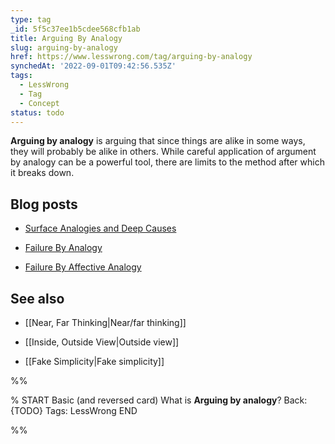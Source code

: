 ```yaml
---
type: tag
_id: 5f5c37ee1b5cdee568cfb1ab
title: Arguing By Analogy
slug: arguing-by-analogy
href: https://www.lesswrong.com/tag/arguing-by-analogy
synchedAt: '2022-09-01T09:42:56.535Z'
tags:
  - LessWrong
  - Tag
  - Concept
status: todo
---
```


**Arguing by analogy** is arguing that since things are alike in some ways, they will probably be alike in others. While careful application of argument by analogy can be a powerful tool, there are limits to the method after which it breaks down.

Blog posts
----------

* [Surface Analogies and Deep Causes](http://lesswrong.com/lw/rj/surface_analogies_and_deep_causes/)

* [Failure By Analogy](http://lesswrong.com/lw/vx/failure_by_analogy/)

* [Failure By Affective Analogy](http://lesswrong.com/lw/vy/failure_by_affective_analogy/)

See also
--------

* [[Near, Far Thinking|Near/far thinking]]

* [[Inside, Outside View|Outside view]]

* [[Fake Simplicity|Fake simplicity]]


%%

% START
Basic (and reversed card)
What is **Arguing by analogy**?
Back: {TODO}
Tags: LessWrong
END

%%
	
